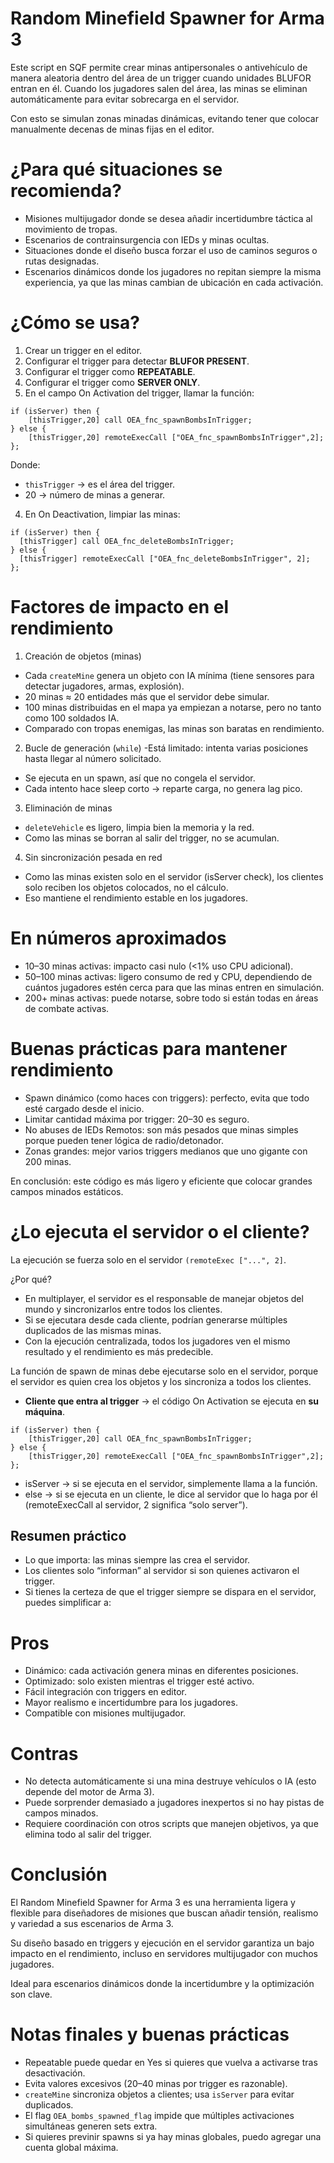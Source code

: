 # Random Minefield Spawner for Arma 3
Este script en SQF permite crear minas antipersonales o antivehículo de manera aleatoria dentro del área de un trigger cuando unidades BLUFOR entran en él.
Cuando los jugadores salen del área, las minas se eliminan automáticamente para evitar sobrecarga en el servidor.

Con esto se simulan zonas minadas dinámicas, evitando tener que colocar manualmente decenas de minas fijas en el editor.

# ¿Para qué situaciones se recomienda?
- Misiones multijugador donde se desea añadir incertidumbre táctica al movimiento de tropas.
- Escenarios de contrainsurgencia con IEDs y minas ocultas.
- Situaciones donde el diseño busca forzar el uso de caminos seguros o rutas designadas.
- Escenarios dinámicos donde los jugadores no repitan siempre la misma experiencia, ya que las minas cambian de ubicación en cada activación.

# ¿Cómo se usa?
1. Crear un trigger en el editor.
2. Configurar el trigger para detectar **BLUFOR PRESENT**.
3. Configurar el trigger como **REPEATABLE**.
4. Configurar el trigger como **SERVER ONLY**.
5. En el campo On Activation del trigger, llamar la función:
```
if (isServer) then {
    [thisTrigger,20] call OEA_fnc_spawnBombsInTrigger;
} else {
    [thisTrigger,20] remoteExecCall ["OEA_fnc_spawnBombsInTrigger",2];
};
```
Donde:
- `thisTrigger` → es el área del trigger.
- 20 → número de minas a generar.
4. En On Deactivation, limpiar las minas:
```
if (isServer) then {
  [thisTrigger] call OEA_fnc_deleteBombsInTrigger;
} else {
  [thisTrigger] remoteExecCall ["OEA_fnc_deleteBombsInTrigger", 2];
};
```

# Factores de impacto en el rendimiento
1. Creación de objetos (minas)
- Cada `createMine` genera un objeto con IA mínima (tiene sensores para detectar jugadores, armas, explosión).
- 20 minas ≈ 20 entidades más que el servidor debe simular.
- 100 minas distribuidas en el mapa ya empiezan a notarse, pero no tanto como 100 soldados IA.
- Comparado con tropas enemigas, las minas son baratas en rendimiento.
2. Bucle de generación (`while`)
-Está limitado: intenta varias posiciones hasta llegar al número solicitado.
- Se ejecuta en un spawn, así que no congela el servidor.
- Cada intento hace sleep corto → reparte carga, no genera lag pico.
3. Eliminación de minas
- `deleteVehicle` es ligero, limpia bien la memoria y la red.
- Como las minas se borran al salir del trigger, no se acumulan.
4. Sin sincronización pesada en red
- Como las minas existen solo en el servidor (isServer check), los clientes solo reciben los objetos colocados, no el cálculo.
- Eso mantiene el rendimiento estable en los jugadores.

# En números aproximados
- 10–30 minas activas: impacto casi nulo (<1% uso CPU adicional).
- 50–100 minas activas: ligero consumo de red y CPU, dependiendo de cuántos jugadores estén cerca para que las minas entren en simulación.
- 200+ minas activas: puede notarse, sobre todo si están todas en áreas de combate activas.

# Buenas prácticas para mantener rendimiento
- Spawn dinámico (como haces con triggers): perfecto, evita que todo esté cargado desde el inicio.
- Limitar cantidad máxima por trigger: 20–30 es seguro.
- No abuses de IEDs Remotos: son más pesados que minas simples porque pueden tener lógica de radio/detonador.
- Zonas grandes: mejor varios triggers medianos que uno gigante con 200 minas.

En conclusión: este código es más ligero y eficiente que colocar grandes campos minados estáticos.

# ¿Lo ejecuta el servidor o el cliente?
La ejecución se fuerza solo en el servidor `(remoteExec ["...", 2]`.

¿Por qué?
- En multiplayer, el servidor es el responsable de manejar objetos del mundo y sincronizarlos entre todos los clientes.
- Si se ejecutara desde cada cliente, podrían generarse múltiples duplicados de las mismas minas.
- Con la ejecución centralizada, todos los jugadores ven el mismo resultado y el rendimiento es más predecible.

La función de spawn de minas debe ejecutarse solo en el servidor, porque el servidor es quien crea los objetos y los sincroniza a todos los clientes.

- **Cliente que entra al trigger** → el código On Activation se ejecuta en **su máquina**.

```
if (isServer) then {
    [thisTrigger,20] call OEA_fnc_spawnBombsInTrigger;
} else {
    [thisTrigger,20] remoteExecCall ["OEA_fnc_spawnBombsInTrigger",2];
};
```

- isServer → si se ejecuta en el servidor, simplemente llama a la función.
- else → si se ejecuta en un cliente, le dice al servidor que lo haga por él (remoteExecCall al servidor, 2 significa “solo server”).

## Resumen práctico
- Lo que importa: las minas siempre las crea el servidor.
- Los clientes solo “informan” al servidor si son quienes activaron el trigger.
- Si tienes la certeza de que el trigger siempre se dispara en el servidor, puedes simplificar a:

# Pros
- Dinámico: cada activación genera minas en diferentes posiciones.
- Optimizado: solo existen mientras el trigger esté activo.
- Fácil integración con triggers en editor.
- Mayor realismo e incertidumbre para los jugadores.
- Compatible con misiones multijugador.

# Contras
- No detecta automáticamente si una mina destruye vehículos o IA (esto depende del motor de Arma 3).
- Puede sorprender demasiado a jugadores inexpertos si no hay pistas de campos minados.
- Requiere coordinación con otros scripts que manejen objetivos, ya que elimina todo al salir del trigger.

# Conclusión
El Random Minefield Spawner for Arma 3 es una herramienta ligera y flexible para diseñadores de misiones que buscan añadir tensión, realismo y variedad a sus escenarios de Arma 3.

Su diseño basado en triggers y ejecución en el servidor garantiza un bajo impacto en el rendimiento, incluso en servidores multijugador con muchos jugadores.

Ideal para escenarios dinámicos donde la incertidumbre y la optimización son clave.

# Notas finales y buenas prácticas
- Repeatable puede quedar en Yes si quieres que vuelva a activarse tras desactivación.
- Evita valores excesivos (20–40 minas por trigger es razonable).
- `createMine` sincroniza objetos a clientes; usa `isServer` para evitar duplicados.
- El flag `OEA_bombs_spawned_flag` impide que múltiples activaciones simultáneas generen sets extra.
- Si quieres previnir spawns si ya hay minas globales, puedo agregar una cuenta global máxima.
